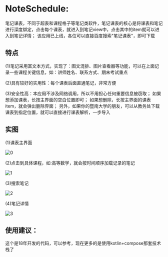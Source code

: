 # NoteSchedule: 
笔记课表，不同于超表和课程格子等笔记类软件，笔记课表的核心是将课表和笔记进行深度绑定，点击每个课表，就进入到笔记view中，点击其中的item就可以进入到笔记详情；
该应用已上线，各位可以直接百度搜索"笔记课表"，即可下载

## 特点
(1)笔记采用富文本方式，实现了：图文混排、图片查看器等功能，可以在上面记录一些课程关键信息，如：讲师姓名、联系方式、期末考试重点

(2)具有较好的实用性：每个课表后面直通笔记，非常方便  

(3)安全性高：本应用不涉及网络调用，所以不用担心任何重要信息被窃取；
如果想添加课表，长按主界面的空白位置即可；
如果想删除，长按主界面的课表item，就会弹出删除界面；
另外，如果你的暨南大学的朋友，可以从教务处下载课表到指定位置，就可以直接进行课表解析，一步导入

## 实图
(1)课表主界面

![0](https://github.com/Iamctb/NoteSchedule/assets/53284012/d8653d2b-ba77-4f9f-8ed7-38a35e2be864)

(2)点击到具体课程，如:高等数学，就会按时间顺序加载记录的笔记  

![1](https://github.com/Iamctb/NoteSchedule/assets/53284012/0f4d4ed6-4e2b-44e8-b57c-bec1aa3bdbf5)
 
(3)搜索笔记

![2](https://github.com/Iamctb/NoteSchedule/assets/53284012/abdcf1fd-a1c9-45b7-820d-78e84fcfabe3)
 
(4)笔记详情 

![3](https://github.com/Iamctb/NoteSchedule/assets/53284012/f69c3af5-8feb-453f-a1fa-ba7eb2e4e998)

## 使用建议：
这个是18年开发的代码，可以参考，现在更多的是使用kotlin+compose那套技术栈了
